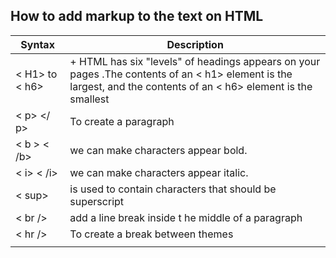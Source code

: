 ##  How to add markup to the text on HTML



| Syntax | Description |
| ----------- | ----------- |
| < H1> to < h6> | + HTML has six "levels" of headings appears on your pages  .The contents of an < h1> element is the largest, and the contents of an < h6> element is the smallest|
 < p> </ p>|  To create a paragraph |
 |< b > < /b>| we can make characters appear bold. |
 |< i> < /i> |we can make characters appear italic. |
 | < sup>  | is used to contain characters that should be superscript |
 |< br />| add a line break inside t he middle of a paragraph |
|< hr />|To create a break between themes|
||| 